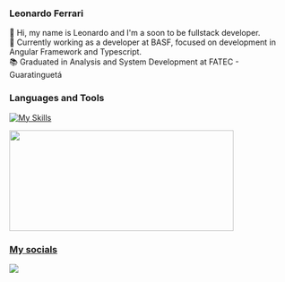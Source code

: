 ### Leonardo Ferrari

:wave: Hi, my name is Leonardo and I'm a soon to be fullstack developer.
<br>
:briefcase: Currently working as a developer at BASF, focused on development in Angular Framework and Typescript.
<br>
📚 Graduated in Analysis and System Development at FATEC - Guaratinguetá
<br>

### Languages and Tools

[![My Skills](https://skillicons.dev/icons?i=py,angular,ts,cpp,html,css,js,bootstrap,git,java,nodejs,postman,raspberrypi,vscode)](https://skillicons.dev)

<div>
<a href="https://github.com/CipolliLeo">
<img loading="lazy" height="180em" width= "400em" src="https://github-readme-stats.vercel.app/api/top-langs/?username=CipolliLeo&layout=compact&langs_count=7&theme=dracula"/>
<!-- <img loading="lazy" height="180em" src="https://github-readme-stats.vercel.app/api?username=CipolliLeo&show_icons=true&theme=dracula&include_all_commits=true&count_private=true"/> -->
</div>

### My socials

<a href="https://linkedin.com/in/leonardo-cipolli-955177213" target="_blank"><img loading="lazy" src="https://img.shields.io/badge/-LinkedIn-%230077B5?style=for-the-badge&logo=linkedin&logoColor=white" target="_blank"></a>
 
